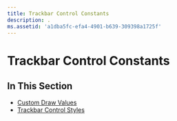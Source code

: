 ```yaml
---
title: Trackbar Control Constants
description: .
ms.assetid: 'a1dba5fc-efa4-4901-b639-309398a1725f'
---
```


# Trackbar Control Constants

## In This Section

-   [Custom Draw Values](custom-draw-values.md)
-   [Trackbar Control Styles](trackbar-control-styles.md)

 

 




